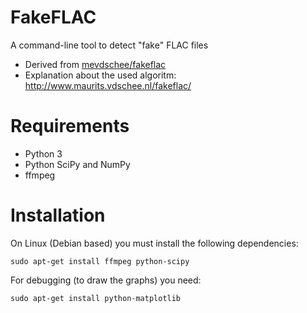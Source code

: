 FakeFLAC
========

A command-line tool to detect "fake" FLAC files
* Derived from [mevdschee/fakeflac](https://github.com/mevdschee/fakeflac)
* Explanation about the used algoritm: http://www.maurits.vdschee.nl/fakeflac/

# Requirements

- Python 3
- Python SciPy and NumPy
- ffmpeg

# Installation

On Linux (Debian based) you must install the following dependencies:

    sudo apt-get install ffmpeg python-scipy

For debugging (to draw the graphs) you need:

    sudo apt-get install python-matplotlib
    
